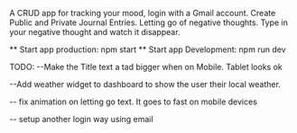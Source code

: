 A CRUD app for tracking your mood, login with a Gmail account. Create Public and Private Journal Entries. Letting go of negative thoughts. Type in your negative thought and watch it disappear.

** Start app production: npm start
** Start app Development: npm run dev

TODO:
--Make the Title text a tad bigger when on Mobile. Tablet looks ok

--Add weather widget to dashboard to show the user their local weather.

-- fix animation on letting go text. It goes to fast on mobile devices

-- setup another login way using email

